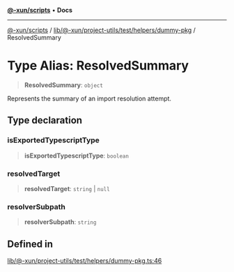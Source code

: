 [**@-xun/scripts**](../../../../../../../README.md) • **Docs**

***

[@-xun/scripts](../../../../../../../README.md) / [lib/@-xun/project-utils/test/helpers/dummy-pkg](../README.md) / ResolvedSummary

# Type Alias: ResolvedSummary

> **ResolvedSummary**: `object`

Represents the summary of an import resolution attempt.

## Type declaration

### isExportedTypescriptType

> **isExportedTypescriptType**: `boolean`

### resolvedTarget

> **resolvedTarget**: `string` \| `null`

### resolverSubpath

> **resolverSubpath**: `string`

## Defined in

[lib/@-xun/project-utils/test/helpers/dummy-pkg.ts:46](https://github.com/Xunnamius/xscripts/blob/154567d6fca3f6cf244137e710b029af872e1d9e/lib/@-xun/project-utils/test/helpers/dummy-pkg.ts#L46)
